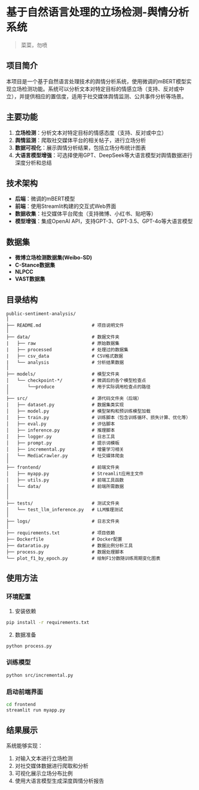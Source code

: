 # 基于自然语言处理的立场检测-舆情分析系统

>菜菜，勿喷

## 项目简介

本项目是一个基于自然语言处理技术的舆情分析系统，使用微调的mBERT模型实现立场检测功能。系统可以分析文本对特定目标的情感立场（支持、反对或中立），并提供相应的置信度，适用于社交媒体舆情监测、公共事件分析等场景。

## 主要功能

1. **立场检测**：分析文本对特定目标的情感态度（支持、反对或中立）
2. **舆情监测**：爬取社交媒体平台的相关帖子，进行立场分析
3. **数据可视化**：展示舆情分析结果，包括立场分布统计图表
4. **大语言模型增强**：可选择使用GPT、DeepSeek等大语言模型对舆情数据进行深度分析和总结

## 技术架构

- **后端**：微调的mBERT模型
- **前端**：使用Streamlit构建的交互式Web界面
- **数据收集**：社交媒体平台爬虫（支持微博、小红书、贴吧等）
- **模型增强**：集成OpenAI API，支持GPT-3、GPT-3.5、GPT-4o等大语言模型

## 数据集

- **微博立场检测数据集(Weibo-SD)**
- **C-Stance数据集**
- **NLPCC**
- **VAST数据集**

## 目录结构

```
public-sentiment-analysis/
│
├── README.md                   # 项目说明文件
│
├── data/                       # 数据文件夹
|   ├── raw                     # 原始数据集
|   ├── processed               # 处理过的数据集
|   ├── csv_data                # CSV格式数据
|   └── analysis                # 分析结果数据
│
├── models/                     # 模型文件夹
│   └── checkpoint-*/           # 微调后的各个模型检查点
│       └──produce              # 用于实际调用检查点的路径
│
├── src/                        # 源代码文件夹（后端）
│   ├── dataset.py              # 数据集类实现 
│   ├── model.py                # 模型架构和预训练模型加载
│   ├── train.py                # 训练脚本（包含训练循环、损失计算、优化等）
│   ├── eval.py                 # 评估脚本
│   ├── inference.py            # 推理脚本
│   ├── logger.py               # 日志工具
│   ├── prompt.py               # 提示词模板
│   ├── incremental.py          # 增量学习相关
│   └── MediaCrawler.py         # 社交媒体爬虫
│
├── frontend/                   # 前端文件夹
│   ├── myapp.py                # Streamlit应用主文件
│   ├── utils.py                # 前端工具函数
│   └── data/                   # 前端所需数据
│
│   
├── tests/                      # 测试文件夹
│   └── test_llm_inference.py   # LLM推理测试
│
├── logs/                       # 日志文件夹
│
├── requirements.txt            # 项目依赖
├── Dockerfile                  # Docker配置
├── dataratio.py                # 数据比例分析工具
├── process.py                  # 数据处理脚本
└── plot_f1_by_epoch.py         # 绘制F1分数随训练周期变化图表
```

## 使用方法

### 环境配置

1. 安装依赖

```bash
pip install -r requirements.txt
```

2. 数据准备

```bash
python process.py
```

### 训练模型

```bash
python src/incremental.py
```

### 启动前端界面

```bash
cd frontend
streamlit run myapp.py
```

## 结果展示

系统能够实现：

1. 对输入文本进行立场检测
2. 对社交媒体数据进行爬取和分析
3. 可视化展示立场分布比例
4. 使用大语言模型生成深度舆情分析报告
